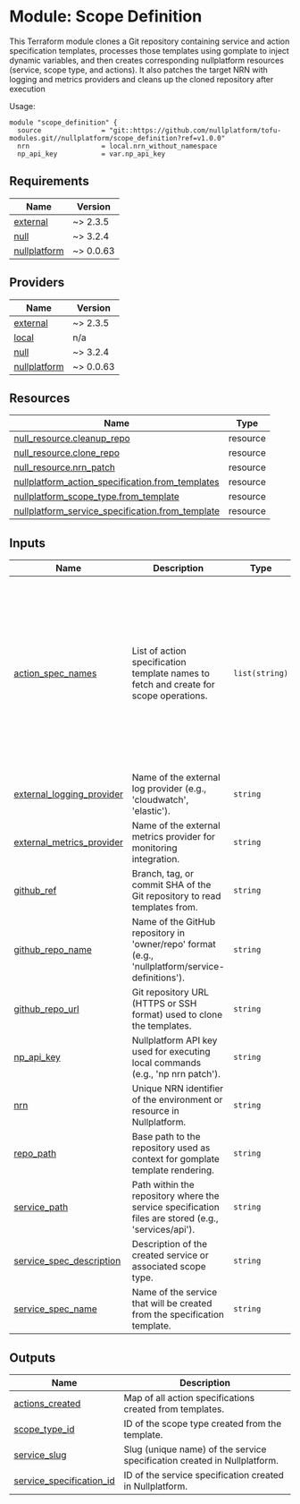 
# Module: Scope Definition

This Terraform module clones a Git repository containing service and action specification templates, processes those templates using gomplate to inject dynamic variables, and then creates corresponding nullplatform resources (service, scope type, and actions). It also patches the target NRN with logging and metrics providers and cleans up the cloned repository after execution

Usage:

```
module "scope_definition" {
  source               = "git::https://github.com/nullplatform/tofu-modules.git//nullplatform/scope_definition?ref=v1.0.0"
  nrn                  = local.nrn_without_namespace
  np_api_key           = var.np_api_key
```


<!-- BEGIN_TF_DOCS -->
## Requirements

| Name | Version |
|------|---------|
| <a name="requirement_external"></a> [external](#requirement\_external) | ~> 2.3.5 |
| <a name="requirement_null"></a> [null](#requirement\_null) | ~> 3.2.4 |
| <a name="requirement_nullplatform"></a> [nullplatform](#requirement\_nullplatform) | ~> 0.0.63 |

## Providers

| Name | Version |
|------|---------|
| <a name="provider_external"></a> [external](#provider\_external) | ~> 2.3.5 |
| <a name="provider_local"></a> [local](#provider\_local) | n/a |
| <a name="provider_null"></a> [null](#provider\_null) | ~> 3.2.4 |
| <a name="provider_nullplatform"></a> [nullplatform](#provider\_nullplatform) | ~> 0.0.63 |

## Resources

| Name | Type |
|------|------|
| [null_resource.cleanup_repo](https://registry.terraform.io/providers/hashicorp/null/latest/docs/resources/resource) | resource |
| [null_resource.clone_repo](https://registry.terraform.io/providers/hashicorp/null/latest/docs/resources/resource) | resource |
| [null_resource.nrn_patch](https://registry.terraform.io/providers/hashicorp/null/latest/docs/resources/resource) | resource |
| [nullplatform_action_specification.from_templates](https://registry.terraform.io/providers/nullplatform/nullplatform/latest/docs/resources/action_specification) | resource |
| [nullplatform_scope_type.from_template](https://registry.terraform.io/providers/nullplatform/nullplatform/latest/docs/resources/scope_type) | resource |
| [nullplatform_service_specification.from_template](https://registry.terraform.io/providers/nullplatform/nullplatform/latest/docs/resources/service_specification) | resource |

## Inputs

| Name | Description | Type | Default | Required |
|------|-------------|------|---------|:--------:|
| <a name="input_action_spec_names"></a> [action\_spec\_names](#input\_action\_spec\_names) | List of action specification template names to fetch and create for scope operations. | `list(string)` | <pre>[<br/>  "create-scope",<br/>  "delete-scope",<br/>  "start-initial",<br/>  "start-blue-green",<br/>  "finalize-blue-green",<br/>  "rollback-deployment",<br/>  "delete-deployment",<br/>  "switch-traffic",<br/>  "set-desired-instance-count",<br/>  "pause-autoscaling",<br/>  "resume-autoscaling",<br/>  "restart-pods",<br/>  "kill-instances"<br/>]</pre> | no |
| <a name="input_external_logging_provider"></a> [external\_logging\_provider](#input\_external\_logging\_provider) | Name of the external log provider (e.g., 'cloudwatch', 'elastic'). | `string` | `"cloudwatch"` | no |
| <a name="input_external_metrics_provider"></a> [external\_metrics\_provider](#input\_external\_metrics\_provider) | Name of the external metrics provider for monitoring integration. | `string` | `"externalmetrics"` | no |
| <a name="input_github_ref"></a> [github\_ref](#input\_github\_ref) | Branch, tag, or commit SHA of the Git repository to read templates from. | `string` | `"beta"` | no |
| <a name="input_github_repo_name"></a> [github\_repo\_name](#input\_github\_repo\_name) | Name of the GitHub repository in 'owner/repo' format (e.g., 'nullplatform/service-definitions'). | `string` | `"nullplatform/scopes"` | no |
| <a name="input_github_repo_url"></a> [github\_repo\_url](#input\_github\_repo\_url) | Git repository URL (HTTPS or SSH format) used to clone the templates. | `string` | `"https://github.com/nullplatform/scopes.git"` | no |
| <a name="input_np_api_key"></a> [np\_api\_key](#input\_np\_api\_key) | Nullplatform API key used for executing local commands (e.g., 'np nrn patch'). | `string` | n/a | yes |
| <a name="input_nrn"></a> [nrn](#input\_nrn) | Unique NRN identifier of the environment or resource in Nullplatform. | `string` | n/a | yes |
| <a name="input_repo_path"></a> [repo\_path](#input\_repo\_path) | Base path to the repository used as context for gomplate template rendering. | `string` | `"/root/.np/nullplatform/scopes"` | no |
| <a name="input_service_path"></a> [service\_path](#input\_service\_path) | Path within the repository where the service specification files are stored (e.g., 'services/api'). | `string` | `"k8s"` | no |
| <a name="input_service_spec_description"></a> [service\_spec\_description](#input\_service\_spec\_description) | Description of the created service or associated scope type. | `string` | `"Docker containers on pods"` | no |
| <a name="input_service_spec_name"></a> [service\_spec\_name](#input\_service\_spec\_name) | Name of the service that will be created from the specification template. | `string` | `"Containers"` | no |

## Outputs

| Name | Description |
|------|-------------|
| <a name="output_actions_created"></a> [actions\_created](#output\_actions\_created) | Map of all action specifications created from templates. |
| <a name="output_scope_type_id"></a> [scope\_type\_id](#output\_scope\_type\_id) | ID of the scope type created from the template. |
| <a name="output_service_slug"></a> [service\_slug](#output\_service\_slug) | Slug (unique name) of the service specification created in Nullplatform. |
| <a name="output_service_specification_id"></a> [service\_specification\_id](#output\_service\_specification\_id) | ID of the service specification created in Nullplatform. |
<!-- END_TF_DOCS -->

